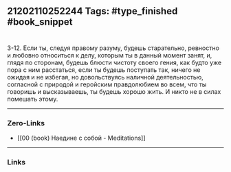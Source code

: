 21202110252244
Tags: #type_finished #book_snippet 
---
# 

 3-12. Если ты, следуя правому разуму, будешь старательно, ревностно и любовно относиться к делу, которым ты в данный момент занят, и, глядя по сторонам, будешь блюсти чистоту своего гения, как будто уже пора с ним расстаться, если ты будешь поступать так, ничего не ожидая и не избегая, но довольствуясь наличной деятельностью, согласной с природой и геройским правдолюбием во всем, что ты говоришь и высказываешь,  ты будешь хорошо жить. И никто не в силах помешать этому. 

---
### Zero-Links
 - [[00 (book) Наедине с собой - Meditations]]
---
### Links
